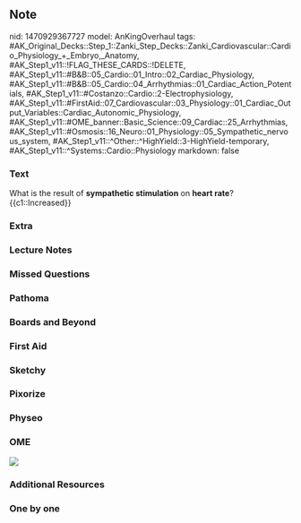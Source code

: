 ## Note
nid: 1470929367727
model: AnKingOverhaul
tags: #AK_Original_Decks::Step_1::Zanki_Step_Decks::Zanki_Cardiovascular::Cardio_Physiology_+_Embryo,_Anatomy, #AK_Step1_v11::!FLAG_THESE_CARDS::!DELETE, #AK_Step1_v11::#B&B::05_Cardio::01_Intro::02_Cardiac_Physiology, #AK_Step1_v11::#B&B::05_Cardio::04_Arrhythmias::01_Cardiac_Action_Potentials, #AK_Step1_v11::#Costanzo::Cardio::2-Electrophysiology, #AK_Step1_v11::#FirstAid::07_Cardiovascular::03_Physiology::01_Cardiac_Output_Variables::Cardiac_Autonomic_Physiology, #AK_Step1_v11::#OME_banner::Basic_Science::09_Cardiac::25_Arrhythmias, #AK_Step1_v11::#Osmosis::16_Neuro::01_Physiology::05_Sympathetic_nervous_system, #AK_Step1_v11::^Other::^HighYield::3-HighYield-temporary, #AK_Step1_v11::^Systems::Cardio::Physiology
markdown: false

### Text
<div>
  What is the result of <b>sympathetic stimulation</b> on <b>heart
  rate</b>?
</div>
<div>
  {{c1::Increased}}
</div>

### Extra


### Lecture Notes


### Missed Questions


### Pathoma


### Boards and Beyond


### First Aid


### Sketchy


### Pixorize


### Physeo


### OME
<div class="ome-widget">
  <a href=
  "https://onlinemeded.org/spa/cardiac/arrhythmias/acquire?ref=anki">
  <img src="_OME_AnkiFlashcards_Lesson_4.png"></a>
</div>

### Additional Resources


### One by one

